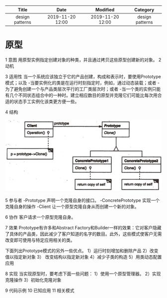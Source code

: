 | Title                | Date             | Modified         | Category          |
|:--------------------:|:----------------:|:----------------:|:-----------------:|
| design patterns      | 2019-11-20 12:00 | 2019-11-20 12:00 | design patterns   |


# 原型


1 意图
用原型实例指定创建对象的种类，并且通过拷贝这些原型创建新的对象。
2 动机

3 适用性
当一个系统应该独立于它的产品创建，构成和表示时，要使用Prototype模式；以及
-当要实例化的类是在运行时刻指定时，例如，通过动态装载；或者
-为了避免创建一个与产品类层次平行的工厂类层次时；或者
-当一个类的实例只能有几个不同状态组合中的一种时。建立相应数目的原型并克隆它们可能比每次用合适的状态手工实例化该类更方便一些。

4 结构

![](./images/prototype.png)

5 参与者
-Prototype
声明一个克隆自身的接口。
-ConcretePrototype
实现一个克隆自身的操作
-Client
让一个原型克隆自身从而创建一个新的对象。


6 协作
客户请求一个原型克隆自身。

7 效果
Prototype有许多和Abstract Factory和Builder一样的效果：它对客户隐藏了具体的产品类，因此减少了客户知道的名字的数目。此外，这些模式使客户无需改变即可使用与特定应用相关的类。

下面列出Prototype模式的另外一些优点。
1）运行时刻增加和删除产品
2）改变值以指定新对象
3） 改变结构以指定新对象
4）减少子类的构造
5）用类动态配置应用


8 实现
当实现原型时，要考虑下面一些问题：
1）使用一个原型管理器。
2）实现克隆操作
3）初始化克隆对象


9 代码示例
10 已知应用
11 相关模式
